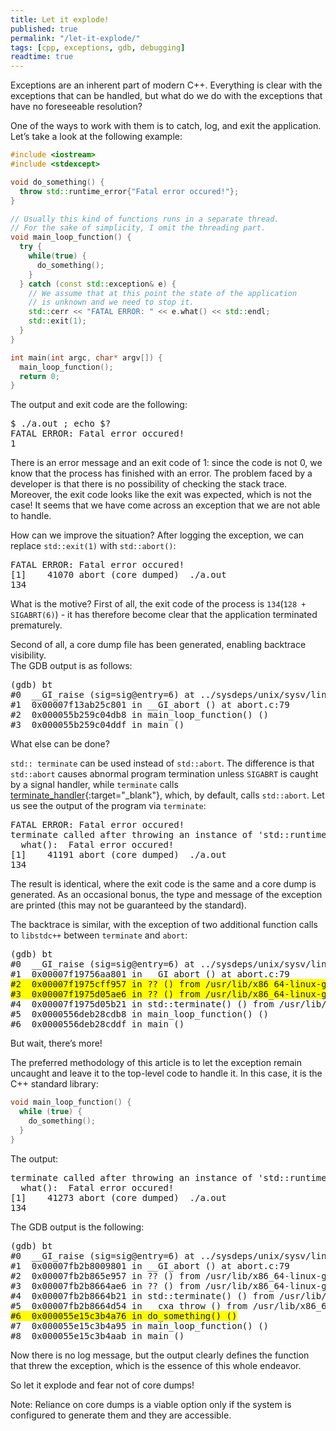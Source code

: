 ```yaml
---
title: Let it explode!
published: true
permalink: "/let-it-explode/"
tags: [cpp, exceptions, gdb, debugging]
readtime: true
---
```


Exceptions are an inherent part of modern C++.
Everything is clear with the exceptions that can be handled, but what do we do with the exceptions that have no foreseeable resolution?

One of the ways to work with them is to catch, log, and exit the application. Let’s take a look at the following example:

```cpp
#include <iostream>
#include <stdexcept>

void do_something() {
  throw std::runtime_error{"Fatal error occured!"};
}

// Usually this kind of functions runs in a separate thread.
// For the sake of simplicity, I omit the threading part.
void main_loop_function() {
  try {
    while(true) {
      do_something();
    }
  } catch (const std::exception& e) {
    // We assume that at this point the state of the application
    // is unknown and we need to stop it.
    std::cerr << "FATAL ERROR: " << e.what() << std::endl;
    std::exit(1);
  }
}

int main(int argc, char* argv[]) {
  main_loop_function();
  return 0;
}
```

The output and exit code are the following:
<pre>
$ ./a.out ; echo $?
FATAL ERROR: Fatal error occured!
1
</pre>

There is an error message and an exit code of 1: since the code is not 0, we know that the process has finished with an error.
The problem faced by a developer is that there is no possibility of checking the stack trace.
Moreover, the exit code looks like the exit was expected, which is not the case!
It seems that we have come across an exception that we are not able to handle.

How can we improve the situation? After logging the exception, we can replace `std::exit(1)` with `std::abort()`:
<pre>
FATAL ERROR: Fatal error occured!
[1]    41070 abort (core dumped)  ./a.out
134
</pre>

What is the motive?
First of all, the exit code of the process is `134`(`128 + SIGABRT(6)`) - it has therefore become clear that the application terminated prematurely.

Second of all, a core dump file has been generated, enabling backtrace visibility.
<br>The GDB output is as follows:

<pre>
(gdb) bt
#0  __GI_raise (sig=sig@entry=6) at ../sysdeps/unix/sysv/linux/raise.c:51
#1  0x00007f13ab25c801 in __GI_abort () at abort.c:79
#2  0x000055b259c04db8 in main_loop_function() ()
#3  0x000055b259c04ddf in main ()
</pre>


What else can be done?

`std:: terminate` can be used instead of `std::abort`.
The difference is that `std::abort` causes abnormal program termination unless `SIGABRT` is caught by a signal handler,
while `terminate` calls [terminate_handler](https://en.cppreference.com/w/cpp/error/terminate_handler){:target="_blank"}, which, by default, calls `std::abort`. 
Let us see the output of the program via `terminate`:
<pre>
FATAL ERROR: Fatal error occured!
terminate called after throwing an instance of 'std::runtime_error'
  what():  Fatal error occured!
[1]    41191 abort (core dumped)  ./a.out
134
</pre>


The result is identical, where the exit code is the same and a core dump is generated.
As an occasional bonus, the type and message of the exception are printed (this may not be guaranteed by the standard).

The backtrace is similar, with the exception of two additional function calls to `libstdc++` between `terminate` and `abort`:
<pre>
(gdb) bt
#0  __GI_raise (sig=sig@entry=6) at ../sysdeps/unix/sysv/linux/raise.c:51
#1  0x00007f19756aa801 in __GI_abort () at abort.c:79
<span style="background-color: #FFFF00">#2  0x00007f1975cff957 in ?? () from /usr/lib/x86_64-linux-gnu/libstdc++.so.6
#3  0x00007f1975d05ae6 in ?? () from /usr/lib/x86_64-linux-gnu/libstdc++.so.6</span>
#4  0x00007f1975d05b21 in std::terminate() () from /usr/lib/x86_64-linux-gnu/libstdc++.so.6
#5  0x0000556deb28cdb8 in main_loop_function() ()
#6  0x0000556deb28cddf in main ()
</pre>


But wait, there’s more!

The preferred methodology of this article is to let the exception remain uncaught and leave it to the top-level code to handle it. 
In this case, it is the C++ standard library:

```cpp
void main_loop_function() {
  while (true) {
    do_something();
  }
}
```

The output:
<pre>
terminate called after throwing an instance of 'std::runtime_error'
  what():  Fatal error occured!
[1]    41273 abort (core dumped)  ./a.out
134
</pre>

The GDB output is the following:
<pre>
(gdb) bt
#0  __GI_raise (sig=sig@entry=6) at ../sysdeps/unix/sysv/linux/raise.c:51
#1  0x00007fb2b8009801 in __GI_abort () at abort.c:79
#2  0x00007fb2b865e957 in ?? () from /usr/lib/x86_64-linux-gnu/libstdc++.so.6
#3  0x00007fb2b8664ae6 in ?? () from /usr/lib/x86_64-linux-gnu/libstdc++.so.6
#4  0x00007fb2b8664b21 in std::terminate() () from /usr/lib/x86_64-linux-gnu/libstdc++.so.6
#5  0x00007fb2b8664d54 in __cxa_throw () from /usr/lib/x86_64-linux-gnu/libstdc++.so.6
<span style="background-color: #FFFF00">#6  0x000055e15c3b4a76 in do_something() ()</span>
#7  0x000055e15c3b4a95 in main_loop_function() ()
#8  0x000055e15c3b4aab in main ()
</pre>

Now there is no log message, but the output clearly defines the function that threw the exception, which is the essence of this whole endeavor.

So let it explode and fear not of core dumps!

Note:
Reliance on core dumps is a viable option only if the system is configured to generate them and they are accessible.
